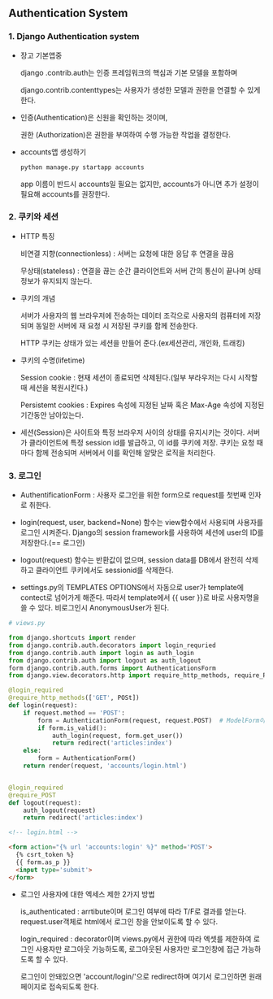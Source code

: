 ## Authentication System

### 1. Django Authentication system

- 장고 기본앱중

  django .contrib.auth는 인증 프레임워크의 핵심과 기본 모델을 포함하며

  django.contrib.contenttypes는 사용자가 생성한 모델과 권한을 연결할 수 있게한다.

- 인증(Authentication)은 신원을 확인하는 것이며,

  권한 (Authorization)은 권한을 부여하여 수행 가능한 작업을 결정한다.

- accounts앱 생성하기

  ```bash
  python manage.py startapp accounts
  ```

  app 이름이 반드시 accounts일 필요는 없지만, accounts가 아니면 추가 설정이 필요해 accounts를 권장한다.



### 2. 쿠키와 세션

- HTTP 특징

  비연결 지향(connectionless) : 서버는 요청에 대한 응답 후 연결을 끊음

  무상태(stateless) : 연결을 끊는 순간 클라이언트와 서버 간의 통신이 끝나며 상태 정보가 유지되지 않는다.

- 쿠키의 개념

  서버가  사용자의 웹 브라우저에 전송하는 데이터 조각으로 사용자의 컴퓨터에 저장되며 동일한 서버에 재 요청 시 저장된 쿠키를 함께 전송한다.

  HTTP 쿠키는 상태가 있는 세션을 만들어 준다.(ex세션관리, 개인화, 트래킹)

- 쿠키의 수명(lifetime)

  Session cookie : 현재 세션이 종료되면 삭제된다.(일부 부라우저는 다시 시작할 때 세션을 복원시킨다.)

  Persistemt cookies : Expires 속성에 지정된 날짜 혹은 Max-Age 속성에 지정된 기간동안 남아있는다.

- 세션(Session)은 사이트와 특정 브라우저 사이의 상태를 유지시키는 것이다. 서버가 클라이언트에 특정 session id를 발급하고, 이 id를 쿠키에 저장. 쿠키는 요청 때마다 함께 전송되며 서버에서 이를 확인해 알맞은 로직을 처리한다.



### 3. 로그인

- AuthentificationForm : 사용자 로그인을 위한 form으로 request를 첫번째 인자로 취한다.

- login(request, user, backend=None) 함수는 view함수에서 사용되며 사용자를 로그인 시켜준다. Django의 session framework를 사용하여 세션에 user의 ID를 저장한다.(== 로그인)
- logout(request) 함수는 반환값이 없으며, session data를 DB에서 완전히 삭제하고 클라이언트 쿠키에서도 sessionid를 삭제한다.

- settings.py의 TEMPLATES OPTIONS에서 자동으로 user가 template에 contect로 넘어가게 해준다. 따라서 template에서 {{ user }}로 바로 사용자명을 쓸 수 있다. 비로그인시 AnonymousUser가 된다.



```python
# views.py

from django.shortcuts import render
from django.contrib.auth.decorators import login_requried
from django.contrib.auth import login as auth_login
from django.contrib.auth import logout as auth_logout
form django.contrib.auth.forms import AuthenticationsForm
from django.view.decorators.http import require_http_methods, require_POST

@login_required
@require_http_methods(['GET', POSt])
def login(request):
    if request.method == 'POST':
        form = AuthenticationForm(request, request.POST)  # ModelForm이 아니라 Form의 상속
        if form.is_valid():
            auth_login(request, form.get_user())
            return redirect('articles:index')
    else:
        form = AuthenticationForm()
    return render(request, 'accounts/login.html')


@login_required
@require_POST
def logout(request):
    auth_logout(request)
    return redirect('articles:index')
```

```html
<!-- login.html -->

<form action="{% url 'accounts:login' %}" method='POST'>
  {% csrt_token %}
  {{ form.as_p }}
  <input type='submit'>
</form>
```



- 로그인 사용자에 대한 엑세스 제한 2가지 방법

  is_authenticated : arrtibute이며 로그인 여부에 따라 T/F로 결과를 얻는다. request.user객체로 html에서 로그인 창을 안보이도록 할 수 있다.

  login_required : decorator이며 views.py에서 권한에 따라 엑셋를 제한하여 로그인 사용자만 로그아웃 가능하도록, 로그아웃된 사용자만 로그인창에 접근 가능하도록 할 수 있다.

  로그인이 안돼있으면 'account/login/'으로 redirect하며 여기서 로그인하면 원래 페이지로 접속되도록 한다.